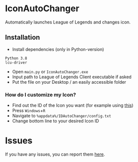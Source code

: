 # IconAutoChanger
Automatically launches League of Legends and changes icon.
## Installation
* Install dependencies (only in Python-version)
```
Python 3.8
lcu-driver
```
* Open `main.py` or `IconAutoChanger.exe`
* Input path to League of Legends Client executable if asked
* Put the file on your Desktop / an easily accessible folder
### How do I customize my Icon?
* Find out the ID of the Icon you want (for example using [this](https://github.com/Kuuhhl/IconIDFinder))
* Press `Windows`+`R`
* Navigate to `%appdata%/IDAutoChanger/config.txt`
* Change bottom line to your desired Icon ID
# Issues
If you have any issues, you can report them [here](https://github.com/Kuuhhl/IconAutoChanger/issues).
